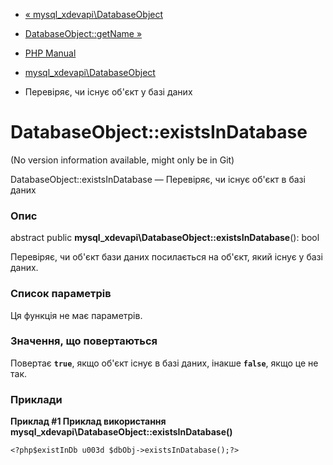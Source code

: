 - [«
mysql_xdevapi\DatabaseObject](class.mysql-xdevapi-databaseobject.md)
- [DatabaseObject::getName
»](mysql-xdevapi-databaseobject.getname.md)

- [PHP Manual](index.md)
- [mysql_xdevapi\DatabaseObject](class.mysql-xdevapi-databaseobject.md)
- Перевіряє, чи існує об'єкт у базі даних

# DatabaseObject::existsInDatabase

(No version information available, might only be in Git)

DatabaseObject::existsInDatabase — Перевіряє, чи існує об'єкт в
базі даних

### Опис

abstract public **mysql_xdevapi\DatabaseObject::existsInDatabase**():
bool

Перевіряє, чи об'єкт бази даних посилається на об'єкт, який існує
у базі даних.

### Список параметрів

Ця функція не має параметрів.

### Значення, що повертаються

Повертає **`true`**, якщо об'єкт існує в базі даних, інакше
**`false`**, якщо це не так.

### Приклади

**Приклад #1 Приклад використання
**mysql_xdevapi\DatabaseObject::existsInDatabase()****

` <?php$existInDb u003d $dbObj->existsInDatabase();?> `
